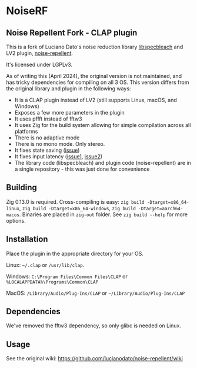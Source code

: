 # NoiseRF
## Noise Repellent Fork - CLAP plugin

This is a fork of Luciano Dato's noise reduction library [libspecbleach](https://github.com/lucianodato/libspecbleach) and LV2 plugin, [noise-repellent](https://github.com/lucianodato/noise-repellent).

It's licensed under LGPLv3.

As of writing this (April 2024), the original version is not maintained, and has tricky dependencies for compiling on all 3 OS. This version differs from the original library and plugin in the following ways:
- It is a CLAP plugin instead of LV2 (still supports Linux, macOS, and Windows)
- Exposes a few more parameters in the plugin
- It uses pffft instead of fftw3
- It uses Zig for the build system allowing for simple compilation across all platforms
- There is no adaptive mode
- There is no mono mode. Only stereo.
- It fixes state saving ([issue](https://github.com/lucianodato/noise-repellent/issues/114))
- It fixes input latency ([issue1](https://github.com/lucianodato/libspecbleach/issues/56), [issue2](https://github.com/lucianodato/noise-repellent/issues/116))
- The library code (libspecbleach) and plugin code (noise-repellent) are in a single repository - this was just done for convenience

## Building
Zig 0.13.0 is required. Cross-compiling is easy: `zig build -Dtarget=x86_64-linux`, `zig build -Dtarget=x86_64-windows`, `zig build -Dtarget=aarch64-macos`. Binaries are placed in `zig-out` folder. See `zig build --help` for more options.

## Installation
Place the plugin in the appropriate directory for your OS.

Linux: `~/.clap` or `/usr/lib/clap`.

Windows: `C:\Program Files\Common Files\CLAP` or `%LOCALAPPDATA%\Programs\Common\CLAP`

MacOS: `/Library/Audio/Plug-Ins/CLAP` or `~/Library/Audio/Plug-Ins/CLAP`

## Dependencies
We've removed the fftw3 dependency, so only glibc is needed on Linux.

## Usage
See the original wiki: https://github.com/lucianodato/noise-repellent/wiki
